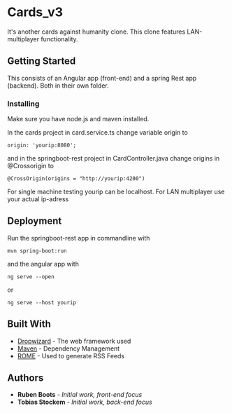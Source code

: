 # Cards_v3

It's another cards against humanity clone. This clone features LAN-multiplayer functionality.

## Getting Started

This consists of an Angular app (front-end) and a spring Rest app (backend). Both in their own folder.

### Installing

Make sure you have node.js and maven installed.


In the cards project in card.service.ts change variable origin to


```
origin: 'yourip:8080';
```
and in the springboot-rest project in CardController.java change origins in @Crossorigin to

```
@CrossOrigin(origins = "http://yourip:4200")
```

For single machine testing yourip can be localhost. For LAN multiplayer use your actual ip-adress


## Deployment

Run the springboot-rest app in commandline with 

```
mvn spring-boot:run
``` 

and the angular app with 
```
ng serve --open
```
or
```
ng serve --host yourip
```

## Built With

* [Dropwizard](http://www.dropwizard.io/1.0.2/docs/) - The web framework used
* [Maven](https://maven.apache.org/) - Dependency Management
* [ROME](https://rometools.github.io/rome/) - Used to generate RSS Feeds

## Authors

* **Ruben Boots** - *Initial work, front-end focus* 
* **Tobias Stockem** - *Initial work, back-end focus*
